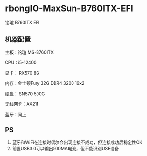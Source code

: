 # rbongIO-MaxSun-B760ITX-EFI
铭瑄 B760ITX EFI

## 机器配置
主板：铭瑄 MS-B760ITX

CPU：i5-12400

显卡： RX570 8G

内存：金士顿Fury 32G DDR4 3200 16x2

硬盘： SN570 500G

无线网卡：AX211

蓝牙：同上

## PS
1. 蓝牙和WiFi在连接时偶尔会出现连接不成功，但连接成功后稳定性OK
2. 前置USB3.0可以输出500MA电流，但不能识别USB设备
